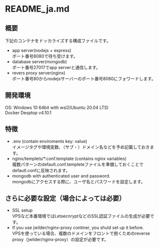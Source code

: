 # README_ja.md

## 概要
下記のコンテナをドッカライズする構成ファイルです。
 - app server(nodejs + express)   
  ポート番号8080で待ち受けます。
 - database server(mongodb)   
  ポート番号27017でapp serverと通信します。
 - revers proxy server(nginx)   
  ポート番号80からnodejsサーバーのポート番号8080にフォワードします。

## 開発環境
 OS: Windows 10 64bit with wsl2(Ubuntu 20.04 LTS)  
 Docker Desptop v4.10.1  

## 特徴
 - .env (contain enviroments key: value)  
  イメージタグや環境変数、（サブ・）ドメイン名などを予め記載しておきます。
 - nginx/templets/*.conf.template (contains nginx variables)  
  複数パターンのdefault.conf.templeteファイルを準備しておくことでdefautl.confに反映されます。
 - mongodb with authenticated user and password.  
  mongodbにアクセスする際に、ユーザ名とパスワードを設定します。

## さらに必要な設定（場合によっては必要）
 - SSL setup  
  VPSなど本番環境ではLetsecnryptなどのSSL認証ファイルの生成が必要です。
 - If you use jwilder/nginx-proxy continer, you shuld set up it before.  
  VPSを使っている場合、複数のドメインをフロントで捌くためのreverse proxy（jwilder/nginx-proxy）の設定が必要です。
